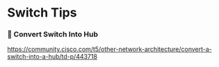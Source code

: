 # Switch Tips


### :pushpin: Convert Switch Into Hub

https://community.cisco.com/t5/other-network-architecture/convert-a-switch-into-a-hub/td-p/443718
